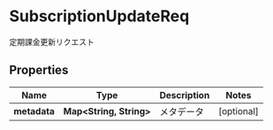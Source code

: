 

# SubscriptionUpdateReq

定期課金更新リクエスト
## Properties

Name | Type | Description | Notes
------------ | ------------- | ------------- | -------------
**metadata** | **Map&lt;String, String&gt;** | メタデータ |  [optional]



